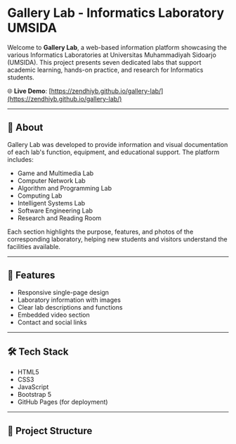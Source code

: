 # Gallery Lab - Informatics Laboratory UMSIDA

Welcome to **Gallery Lab**, a web-based information platform showcasing the various Informatics Laboratories at Universitas Muhammadiyah Sidoarjo (UMSIDA). This project presents seven dedicated labs that support academic learning, hands-on practice, and research for Informatics students.

🌐 **Live Demo**: [https://zendhiyb.github.io/gallery-lab/](https://zendhiyb.github.io/gallery-lab/)

---

## 📌 About

Gallery Lab was developed to provide information and visual documentation of each lab's function, equipment, and educational support. The platform includes:

- Game and Multimedia Lab
- Computer Network Lab
- Algorithm and Programming Lab
- Computing Lab
- Intelligent Systems Lab
- Software Engineering Lab
- Research and Reading Room

Each section highlights the purpose, features, and photos of the corresponding laboratory, helping new students and visitors understand the facilities available.

---

## 🚀 Features

- Responsive single-page design
- Laboratory information with images
- Clear lab descriptions and functions
- Embedded video section
- Contact and social links

---

## 🛠️ Tech Stack

- HTML5  
- CSS3  
- JavaScript  
- Bootstrap 5  
- GitHub Pages (for deployment)

---

## 📂 Project Structure


